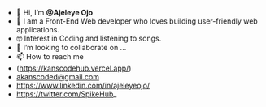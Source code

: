 - 👋 Hi, I’m **@Ajeleye Ojo**
- 🌱  I am a Front-End Web developer who loves building user-friendly web applications.
- 🤓 Interest in Coding and listening to songs.
- 💞️ I’m looking to collaborate on ...
- 📫 How to reach me 
- (https://kanscodehub.vercel.app/)
- akanscoded@gmail.com
- https://www.linkedin.com/in/ajeleyeojo/
- https://twitter.com/SpikeHub_

<!---
Akanscode/Akanscode is a ✨ special ✨ repository because its `README.md` (this file) appears on your GitHub profile.
You can click the Preview link to take a look at your changes.
--->
